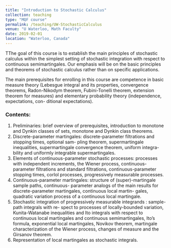 ```yaml
---
title: "Introduction to Stochastic Calculus"
collection: teaching
type: "MQF course"
permalink: /teaching/UW-StochasticCalculus
venue: "U Waterloo, Math Faculty"
date: 2019-02-01
location: "Waterloo, Canada"
---
```


TThe goal of this course is to establish the main principles of stochastic calculus within the simplest setting of stochastic integration with respect to continuous semimartingales. Our emphasis will be on the basic principles and theorems of stochastic calculus rather than on specific applications.

The main prerequisites for enrolling in this course are competence in basic measure theory (Lebesgue integral and its properties, convergence theorems, Radon-Nikodym theorem, Fubini-Tonelli theorem, extension theorem for measures) and elementary probability theory (independence, expectations, con- ditional expectations).

### Contents:
1. Preliminaries: brief overview of prerequisites, introduction to monotone and Dynkin classes of sets, monotone and Dynkin class theorems.
2. Discrete-parameter martingales: discrete-parameter filtrations and stopping times, optional sam- pling theorem, supermartingale inequalities, supermartingale convergence theorem, uniform integra- bility and uniformly integrable supermartingales.
3. Elements of continuous-parameter stochastic processes: processes with independent increments, the Wiener process, continuous-parameter filtrations and standard filtrations, continuous-parameter stopping times, corlol processes, progressively measurable processes.
4. Continuous-parameter martingales: structure of (super)-martingale sample paths, continuous- parameter analogs of the main results for discrete-parameter martingales, continuous local martin- gales, quadratic variation process of a continuous local martingale.
5. Stochastic integration of progressively measurable integrands : sample-path integrals with re- spect to processes of locally-bounded variation, Kunita-Watanabe inequalities and Ito integrals with respect to continuous local martingales and continuous semimartingales, Ito’s formula, exponential local martingales, Novikov theorem, martingale characterization of the Wiener process, changes of measure and the Girsanov theorem.
6. Representation of local martingales as stochastic integrals.
